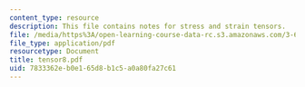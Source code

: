 ```yaml
---
content_type: resource
description: This file contains notes for stress and strain tensors.
file: /media/https%3A/open-learning-course-data-rc.s3.amazonaws.com/3-60-symmetry-structure-and-tensor-properties-of-materials-fall-2005/7833362eb0e165d8b1c5a0a80fa27c61_tensor8.pdf
file_type: application/pdf
resourcetype: Document
title: tensor8.pdf
uid: 7833362e-b0e1-65d8-b1c5-a0a80fa27c61
---
```

